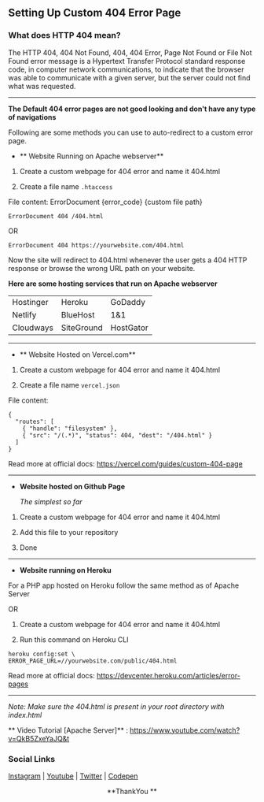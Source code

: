 ## Setting Up Custom 404 Error Page

### What does HTTP 404 mean?

The HTTP 404, 404 Not Found, 404, 404 Error, Page Not Found or File Not Found error message is a Hypertext Transfer Protocol standard response code, in computer network communications, to indicate that the browser was able to communicate with a given server, but the server could not find what was requested. 
<hr>

**The Default 404 error pages are not good looking and don't have any type of navigations**

Following are some methods you can use to auto-redirect to a custom error page.


- ** Website Running on Apache webserver**


1. Create a custom webpage for 404 error and name it 404.html

2. Create a file name `.htaccess`

File content: ErrorDocument {error_code}  {custom file path}
```
ErrorDocument 404 /404.html 
``` 
OR

```
ErrorDocument 404 https://yourwebsite.com/404.html 
```

Now the site will redirect to 404.html whenever the user gets a 404 HTTP response or browse the wrong URL path on your website.

**Here are some hosting services that run on Apache webserver**

<table>
<tbody>
  <tr>
    <td>Hostinger</td>
    <td>Heroku</td>
    <td>GoDaddy</td>
  </tr>
  <tr>
    <td>Netlify</td>
    <td>BlueHost</td>
    <td>1&amp;1</td>
  </tr>
  <tr>
    <td>Cloudways</td>
    <td>SiteGround</td>
    <td>HostGator</td>
  </tr>
</tbody>
</table>

<hr>

- ** Website Hosted on Vercel.com**


1. Create a custom webpage for 404 error and name it 404.html

2. Create a file name `vercel.json`

File content:
```
{
  "routes": [
    { "handle": "filesystem" },
    { "src": "/(.*)", "status": 404, "dest": "/404.html" }
  ]
}
```

Read more at official docs: https://vercel.com/guides/custom-404-page


<hr>


- **Website hosted on Github Page**

    *The simplest so far*



1. Create a custom webpage for 404 error and name it 404.html

2. Add this file to your repository

3. Done 

<hr>

- **Website running on Heroku**

For a PHP app hosted on Heroku follow the same method as of Apache Server

OR

1. Create a custom webpage for 404 error and name it 404.html

2. Run this command on Heroku CLI

```
heroku config:set \ 
ERROR_PAGE_URL=//yourwebsite.com/public/404.html
```

Read more at official docs: https://devcenter.heroku.com/articles/error-pages

<hr>

*Note: Make sure the 404.html is present in your root directory with index.html*

** Video Tutorial [Apache Server]** : https://www.youtube.com/watch?v=QkB5ZxeYaJQ&t


### Social Links

[Instagram](https://instagram.com/reboot13_dev) |
[Youtube](https://youtube.com/krutikraut)  |
[Twitter](https://twitter.com/reboot13_dev) |
[Codepen](https://codepen.io/reboot13)


<center> **ThankYou **</center>









